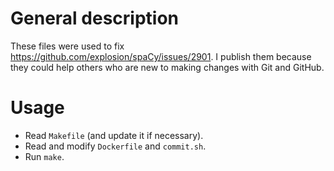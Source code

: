# General description

These files were used to fix https://github.com/explosion/spaCy/issues/2901. I publish them because they could help others who are new to making changes with Git and GitHub.

# Usage

- Read `Makefile` (and update it if necessary).
- Read and modify `Dockerfile` and `commit.sh`.
- Run `make`.
